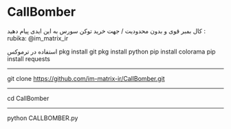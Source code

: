 # CallBomber
 کال بمبر قوی و بدون محدودیت / جهت خرید توکن سورس به این ایدی پیام دهید  :  rubika:  @im_matrix_ir

استفاده در ترموکس
pkg install git
pkg install python
pip install colorama
pip install requests
___________________
git clone https://github.com/im-matrix-ir/CallBomber.git
___________
cd CallBomber
____________
python CALLBOMBER.py

